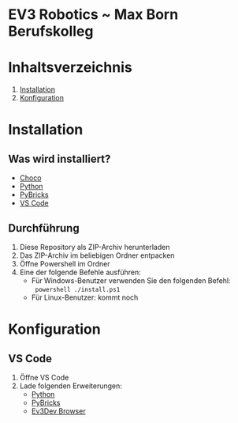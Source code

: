 # EV3 Robotics ~ Max Born Berufskolleg



# Inhaltsverzeichnis
1. [Installation](#Installation)
1. [Konfiguration](#Konfiguration)

# Installation
## Was wird installiert?
- [Choco](https://chocolatey.org/)
- [Python](https://www.python.org/)
- [PyBricks](https://pypi.org/project/pybricks/)
- [VS Code](https://code.visualstudio.com/)
  
## Durchführung
1. Diese Repository als ZIP-Archiv herunterladen
2. Das ZIP-Archiv im beliebigen Ordner entpacken
3. Öffne Powershell im Ordner
4. Eine der folgende Befehle ausführen:
   - Für Windows-Benutzer verwenden Sie den folgenden Befehl: <br>``` powershell ./install.ps1```
   - Für Linux-Benutzer: kommt noch

# Konfiguration
## VS Code
1. Öffne VS Code
2. Lade folgenden Erweiterungen:
   - [Python](https://marketplace.visualstudio.com/items?itemName=ms-python.python)
   - [PyBricks](https://marketplace.visualstudio.com/items?itemName=ms-vscode.pybricks)
   - [Ev3Dev Browser](https://marketplace.visualstudio.com/items?itemName=ev3dev.ev3dev-browser)